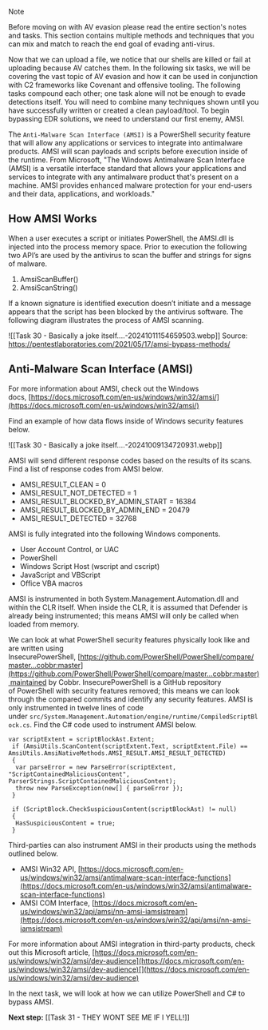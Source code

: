 > [!Note]
 Before moving on with AV evasion please read the entire section's notes and tasks. This section contains multiple methods and techniques that you can mix and match to reach the end goal of evading anti-virus.  

Now that we can upload a file, we notice that our shells are killed or fail at uploading because AV catches them. In the following six tasks, we will be covering the vast topic of AV evasion and how it can be used in conjunction with C2 frameworks like Covenant and offensive tooling. The following tasks compound each other; one task alone will not be enough to evade detections itself. You will need to combine many techniques shown until you have successfully written or created a clean payload/tool. To begin bypassing EDR solutions, we need to understand our first enemy, AMSI.

The `Anti-Malware Scan Interface (AMSI)` is a PowerShell security feature that will allow any applications or services to integrate into antimalware products. AMSI will scan payloads and scripts before execution inside of the runtime. From Microsoft, "The Windows Antimalware Scan Interface (AMSI) is a versatile interface standard that allows your applications and services to integrate with any antimalware product that's present on a machine. AMSI provides enhanced malware protection for your end-users and their data, applications, and workloads."  

## How AMSI Works

When a user executes a script or initiates PowerShell, the AMSI.dll is injected into the process memory space. Prior to execution the following two API’s are used by the antivirus to scan the buffer and strings for signs of malware.

1. AmsiScanBuffer()
2. AmsiScanString()

If a known signature is identified execution doesn’t initiate and a message appears that the script has been blocked by the antivirus software. The following diagram illustrates the process of AMSI scanning.

![[Task 30 - Basically a joke itself....-20241011154659503.webp]]
Source: https://pentestlaboratories.com/2021/05/17/amsi-bypass-methods/

## Anti-Malware Scan Interface (AMSI)

For more information about AMSI, check out the Windows docs, [https://docs.microsoft.com/en-us/windows/win32/amsi/](https://docs.microsoft.com/en-us/windows/win32/amsi/)  

Find an example of how data flows inside of Windows security features below.

![[Task 30 - Basically a joke itself....-20241009134720931.webp]]

AMSI will send different response codes based on the results of its scans. Find a list of response codes from AMSI below.  

- AMSI_RESULT_CLEAN = 0
- AMSI_RESULT_NOT_DETECTED = 1
- AMSI_RESULT_BLOCKED_BY_ADMIN_START = 16384
- AMSI_RESULT_BLOCKED_BY_ADMIN_END = 20479
- AMSI_RESULT_DETECTED = 32768

AMSI is fully integrated into the following Windows components.  

- User Account Control, or UAC
- PowerShell
- Windows Script Host (wscript and cscript)
- JavaScript and VBScript
- Office VBA macros

AMSI is instrumented in both System.Management.Automation.dll and within the CLR itself. When inside the CLR, it is assumed that Defender is already being instrumented; this means AMSI will only be called when loaded from memory.  

We can look at what PowerShell security features physically look like and are written using InsecurePowerShell, [https://github.com/PowerShell/PowerShell/compare/master...cobbr:master](https://github.com/PowerShell/PowerShell/compare/master...cobbr:master) maintained by Cobbr. InsecurePowerShell is a GitHub repository of PowerShell with security features removed; this means we can look through the compared commits and identify any security features. AMSI is only instrumented in twelve lines of code under `src/System.Management.Automation/engine/runtime/CompiledScriptBlock.cs`. Find the C# code used to instrument AMSI below.

```
var scriptExtent = scriptBlockAst.Extent;  
 if (AmsiUtils.ScanContent(scriptExtent.Text, scriptExtent.File) == AmsiUtils.AmsiNativeMethods.AMSI_RESULT.AMSI_RESULT_DETECTED)  
 {  
  var parseError = new ParseError(scriptExtent, "ScriptContainedMaliciousContent", ParserStrings.ScriptContainedMaliciousContent);  
  throw new ParseException(new[] { parseError });  
 }  
  
 if (ScriptBlock.CheckSuspiciousContent(scriptBlockAst) != null)  
 {  
  HasSuspiciousContent = true;  
 }
```

Third-parties can also instrument AMSI in their products using the methods outlined below.  

- AMSI Win32 API, [https://docs.microsoft.com/en-us/windows/win32/amsi/antimalware-scan-interface-functions](https://docs.microsoft.com/en-us/windows/win32/amsi/antimalware-scan-interface-functions)
- AMSI COM Interface, [https://docs.microsoft.com/en-us/windows/win32/api/amsi/nn-amsi-iamsistream](https://docs.microsoft.com/en-us/windows/win32/api/amsi/nn-amsi-iamsistream)

For more information about AMSI integration in third-party products, check out this Microsoft article, [https://docs.microsoft.com/en-us/windows/win32/amsi/dev-audience](https://docs.microsoft.com/en-us/windows/win32/amsi/dev-audience)[](https://docs.microsoft.com/en-us/windows/win32/amsi/dev-audience)

In the next task, we will look at how we can utilize PowerShell and C# to bypass AMSI.

**Next step:** [[Task 31 - THEY WONT SEE ME IF I YELL!]]

